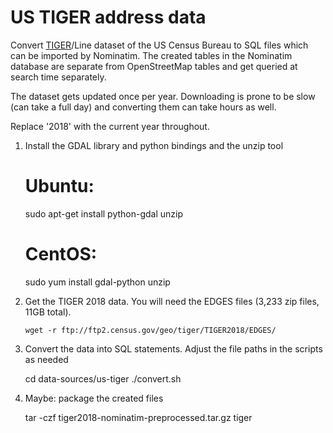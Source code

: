 # US TIGER address data

Convert [TIGER](https://www.census.gov/geo/maps-data/data/tiger.html)/Line dataset of the US Census Bureau to SQL files which can be imported by Nominatim. The created tables in the Nominatim database are separate from OpenStreetMap tables and get queried at search time separately.

The dataset gets updated once per year. Downloading is prone to be slow (can take a full day) and converting them can take hours as well.

Replace '2018' with the current year throughout.

  1. Install the GDAL library and python bindings and the unzip tool

        # Ubuntu:
        sudo apt-get install python-gdal unzip
        # CentOS:
        sudo yum install gdal-python unzip

  2. Get the TIGER 2018 data. You will need the EDGES files
     (3,233 zip files, 11GB total).

         wget -r ftp://ftp2.census.gov/geo/tiger/TIGER2018/EDGES/

  3. Convert the data into SQL statements. Adjust the file paths in the scripts as needed

        cd data-sources/us-tiger
        ./convert.sh <input-path> <output-path>
        
  4. Maybe: package the created files
  
        tar -czf tiger2018-nominatim-preprocessed.tar.gz tiger
        
